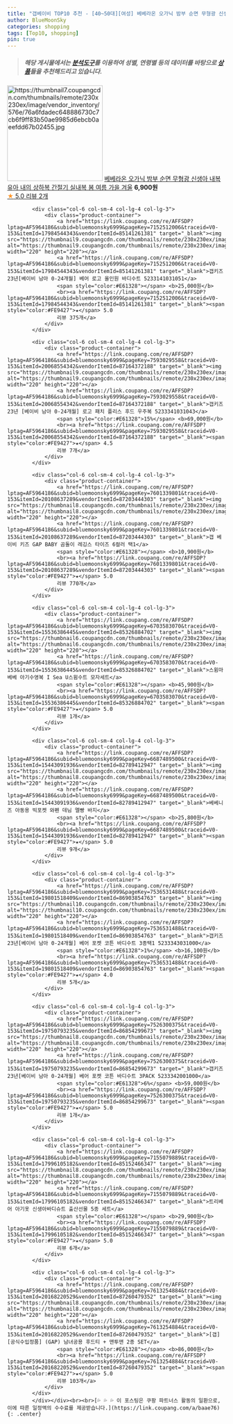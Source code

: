 ```yaml
---
title: "갭베이비 TOP10 추천 - [40~50대][여성] 베베라온 오가닉 밤부 순면 무형광 신생아 내복 유아 내의 상하복 간절기 실내복 봄 여름 가을 겨울"
author: BlueMoonSky
categories: shopping
tags: [Top10, shopping]
pin: true
---
```


> ##### 해당 게시물에서는 [**분석도구**](https://itemscout.io/)를 이용하여 **성별**, **연령별** 등의 데이터를 바탕으로 [**상품**](https://link.coupang.com/a/baae76)들을 추천해드리고 있습니다.
<div class="container"><div class="row">
            <div class="col-6 col-sm-4 col-lg-4 col-lg-3">
                <div class="product-container">
                    <a href="https://link.coupang.com/re/AFFSDP?lptag=AF5964186&subid=bluemoonsky6999&pageKey=7621109967&traceid=V0-153&itemId=20205675245&vendorItemId=80190745053" target="_blank"><img src="https://thumbnail7.coupangcdn.com/thumbnails/remote/230x230ex/image/vendor_inventory/576e/76a6fdadec648886730c7cb6f9ff83b50ae9985d6ebcb0aeefdd67b02455.jpg" alt="https://thumbnail7.coupangcdn.com/thumbnails/remote/230x230ex/image/vendor_inventory/576e/76a6fdadec648886730c7cb6f9ff83b50ae9985d6ebcb0aeefdd67b02455.jpg" width="220" height="220"></a>
                    <a href="https://link.coupang.com/re/AFFSDP?lptag=AF5964186&subid=bluemoonsky6999&pageKey=7621109967&traceid=V0-153&itemId=20205675245&vendorItemId=80190745053" target="_blank">베베라온 오가닉 밤부 순면 무형광 신생아 내복 유아 내의 상하복 간절기 실내복 봄 여름 가을 겨울</a>
                    <span style="color:#E61328"></span> <b>6,900원</b>
                    <br><a href="https://link.coupang.com/re/AFFSDP?lptag=AF5964186&subid=bluemoonsky6999&pageKey=7621109967&traceid=V0-153&itemId=20205675245&vendorItemId=80190745053" target="_blank"><span style="color:#FE9427">★</span> 5.0
                    리뷰 2개</a>
                </div>
            </div>
            
            <div class="col-6 col-sm-4 col-lg-4 col-lg-3">
                <div class="product-container">
                    <a href="https://link.coupang.com/re/AFFSDP?lptag=AF5964186&subid=bluemoonsky6999&pageKey=7152512006&traceid=V0-153&itemId=17984544343&vendorItemId=85141261381" target="_blank"><img src="https://thumbnail9.coupangcdn.com/thumbnails/remote/230x230ex/image/vendor_inventory/8098/2b8964cecc197730ebe7e7c23797fde6865047ee01dcfa7ee163ba1257af.jpg" alt="https://thumbnail9.coupangcdn.com/thumbnails/remote/230x230ex/image/vendor_inventory/8098/2b8964cecc197730ebe7e7c23797fde6865047ee01dcfa7ee163ba1257af.jpg" width="220" height="220"></a>
                    <a href="https://link.coupang.com/re/AFFSDP?lptag=AF5964186&subid=bluemoonsky6999&pageKey=7152512006&traceid=V0-153&itemId=17984544343&vendorItemId=85141261381" target="_blank">갭키즈 23년[베이비 남아 0-24개월] 베어 로고 올인원 바디수트 5233141031051</a>
                    <span style="color:#E61328"></span> <b>25,000원</b>
                    <br><a href="https://link.coupang.com/re/AFFSDP?lptag=AF5964186&subid=bluemoonsky6999&pageKey=7152512006&traceid=V0-153&itemId=17984544343&vendorItemId=85141261381" target="_blank"><span style="color:#FE9427">★</span> 5.0
                    리뷰 375개</a>
                </div>
            </div>
            
            <div class="col-6 col-sm-4 col-lg-4 col-lg-3">
                <div class="product-container">
                    <a href="https://link.coupang.com/re/AFFSDP?lptag=AF5964186&subid=bluemoonsky6999&pageKey=7593029558&traceid=V0-153&itemId=20068554342&vendorItemId=87164372188" target="_blank"><img src="https://thumbnail9.coupangcdn.com/thumbnails/remote/230x230ex/image/vendor_inventory/548d/a61adbc185fde7af3a069d3218147eedd899cb052d312be784c76b6d81c0.jpg" alt="https://thumbnail9.coupangcdn.com/thumbnails/remote/230x230ex/image/vendor_inventory/548d/a61adbc185fde7af3a069d3218147eedd899cb052d312be784c76b6d81c0.jpg" width="220" height="220"></a>
                    <a href="https://link.coupang.com/re/AFFSDP?lptag=AF5964186&subid=bluemoonsky6999&pageKey=7593029558&traceid=V0-153&itemId=20068554342&vendorItemId=87164372188" target="_blank">갭키즈 23년 [베이비 남아 0-24개월] 로고 패치 플리스 후드 우주복 5233341031043</a>
                    <span style="color:#E61328">15%</span> <b>69,000원</b>
                    <br><a href="https://link.coupang.com/re/AFFSDP?lptag=AF5964186&subid=bluemoonsky6999&pageKey=7593029558&traceid=V0-153&itemId=20068554342&vendorItemId=87164372188" target="_blank"><span style="color:#FE9427">★</span> 4.5
                    리뷰 7개</a>
                </div>
            </div>
            
            <div class="col-6 col-sm-4 col-lg-4 col-lg-3">
                <div class="product-container">
                    <a href="https://link.coupang.com/re/AFFSDP?lptag=AF5964186&subid=bluemoonsky6999&pageKey=7601339801&traceid=V0-153&itemId=20108637289&vendorItemId=87203444303" target="_blank"><img src="https://thumbnail8.coupangcdn.com/thumbnails/remote/230x230ex/image/vendor_inventory/a66e/f8aaa09344ffd5234169555bc0b4bffde5fe330744f4429d01a19257b3b2.jpg" alt="https://thumbnail8.coupangcdn.com/thumbnails/remote/230x230ex/image/vendor_inventory/a66e/f8aaa09344ffd5234169555bc0b4bffde5fe330744f4429d01a19257b3b2.jpg" width="220" height="220"></a>
                    <a href="https://link.coupang.com/re/AFFSDP?lptag=AF5964186&subid=bluemoonsky6999&pageKey=7601339801&traceid=V0-153&itemId=20108637289&vendorItemId=87203444303" target="_blank">갭 베이비 키즈 GAP BABY 곰돌이 레깅스 타이즈 6컬러 택1</a>
                    <span style="color:#E61328"></span> <b>10,900원</b>
                    <br><a href="https://link.coupang.com/re/AFFSDP?lptag=AF5964186&subid=bluemoonsky6999&pageKey=7601339801&traceid=V0-153&itemId=20108637289&vendorItemId=87203444303" target="_blank"><span style="color:#FE9427">★</span> 5.0
                    리뷰 770개</a>
                </div>
            </div>
            
            <div class="col-6 col-sm-4 col-lg-4 col-lg-3">
                <div class="product-container">
                    <a href="https://link.coupang.com/re/AFFSDP?lptag=AF5964186&subid=bluemoonsky6999&pageKey=6703583070&traceid=V0-153&itemId=15536386445&vendorItemId=85326884702" target="_blank"><img src="https://thumbnail6.coupangcdn.com/thumbnails/remote/230x230ex/image/vendor_inventory/d1ac/66a773f1e4f5a93e766372135fa4837deec26a72fc3164bf5f68c742dd34.png" alt="https://thumbnail6.coupangcdn.com/thumbnails/remote/230x230ex/image/vendor_inventory/d1ac/66a773f1e4f5a93e766372135fa4837deec26a72fc3164bf5f68c742dd34.png" width="220" height="220"></a>
                    <a href="https://link.coupang.com/re/AFFSDP?lptag=AF5964186&subid=bluemoonsky6999&pageKey=6703583070&traceid=V0-153&itemId=15536386445&vendorItemId=85326884702" target="_blank">스윔마베베 아기수영복 I Sea U스윔수트 모자세트</a>
                    <span style="color:#E61328"></span> <b>45,900원</b>
                    <br><a href="https://link.coupang.com/re/AFFSDP?lptag=AF5964186&subid=bluemoonsky6999&pageKey=6703583070&traceid=V0-153&itemId=15536386445&vendorItemId=85326884702" target="_blank"><span style="color:#FE9427">★</span> 5.0
                    리뷰 1개</a>
                </div>
            </div>
            
            <div class="col-6 col-sm-4 col-lg-4 col-lg-3">
                <div class="product-container">
                    <a href="https://link.coupang.com/re/AFFSDP?lptag=AF5964186&subid=bluemoonsky6999&pageKey=6687489500&traceid=V0-153&itemId=15443091936&vendorItemId=82789412947" target="_blank"><img src="https://thumbnail8.coupangcdn.com/thumbnails/remote/230x230ex/image/rs_quotation_api/neowtipj/b4b0edb3511446ad88d3e1462a2b8124.jpeg" alt="https://thumbnail8.coupangcdn.com/thumbnails/remote/230x230ex/image/rs_quotation_api/neowtipj/b4b0edb3511446ad88d3e1462a2b8124.jpeg" width="220" height="220"></a>
                    <a href="https://link.coupang.com/re/AFFSDP?lptag=AF5964186&subid=bluemoonsky6999&pageKey=6687489500&traceid=V0-153&itemId=15443091936&vendorItemId=82789412947" target="_blank">베베니즈 아동용 빅포켓 와펜 데님 멜빵 바지</a>
                    <span style="color:#E61328"></span> <b>25,800원</b>
                    <br><a href="https://link.coupang.com/re/AFFSDP?lptag=AF5964186&subid=bluemoonsky6999&pageKey=6687489500&traceid=V0-153&itemId=15443091936&vendorItemId=82789412947" target="_blank"><span style="color:#FE9427">★</span> 5.0
                    리뷰 9개</a>
                </div>
            </div>
            
            <div class="col-6 col-sm-4 col-lg-4 col-lg-3">
                <div class="product-container">
                    <a href="https://link.coupang.com/re/AFFSDP?lptag=AF5964186&subid=bluemoonsky6999&pageKey=7536531488&traceid=V0-153&itemId=19801518409&vendorItemId=86903854763" target="_blank"><img src="https://thumbnail10.coupangcdn.com/thumbnails/remote/230x230ex/image/vendor_inventory/0f7e/c9a8bebf84954db81745913beb395ee5781a3b8c8c7e1d538e4cf3209a73.jpg" alt="https://thumbnail10.coupangcdn.com/thumbnails/remote/230x230ex/image/vendor_inventory/0f7e/c9a8bebf84954db81745913beb395ee5781a3b8c8c7e1d538e4cf3209a73.jpg" width="220" height="220"></a>
                    <a href="https://link.coupang.com/re/AFFSDP?lptag=AF5964186&subid=bluemoonsky6999&pageKey=7536531488&traceid=V0-153&itemId=19801518409&vendorItemId=86903854763" target="_blank">갭키즈 23년[베이비 남아 0-24개월] 베어 포켓 코튼 바디수트 3종택1 5233343031000</a>
                    <span style="color:#E61328">1%</span> <b>16,100원</b>
                    <br><a href="https://link.coupang.com/re/AFFSDP?lptag=AF5964186&subid=bluemoonsky6999&pageKey=7536531488&traceid=V0-153&itemId=19801518409&vendorItemId=86903854763" target="_blank"><span style="color:#FE9427">★</span> 4.0
                    리뷰 5개</a>
                </div>
            </div>
            
            <div class="col-6 col-sm-4 col-lg-4 col-lg-3">
                <div class="product-container">
                    <a href="https://link.coupang.com/re/AFFSDP?lptag=AF5964186&subid=bluemoonsky6999&pageKey=7526300375&traceid=V0-153&itemId=19750793235&vendorItemId=86854299673" target="_blank"><img src="https://thumbnail8.coupangcdn.com/thumbnails/remote/230x230ex/image/vendor_inventory/e275/8c3695befdcdda8465778cbedbf21d61e20d55483bab718efef970221cf4.jpg" alt="https://thumbnail8.coupangcdn.com/thumbnails/remote/230x230ex/image/vendor_inventory/e275/8c3695befdcdda8465778cbedbf21d61e20d55483bab718efef970221cf4.jpg" width="220" height="220"></a>
                    <a href="https://link.coupang.com/re/AFFSDP?lptag=AF5964186&subid=bluemoonsky6999&pageKey=7526300375&traceid=V0-153&itemId=19750793235&vendorItemId=86854299673" target="_blank">갭키즈 23년[베이비 남아 0-24개월] 베어 포켓 코튼 바디수트 3PACK 5233342001000</a>
                    <span style="color:#E61328">6%</span> <b>59,000원</b>
                    <br><a href="https://link.coupang.com/re/AFFSDP?lptag=AF5964186&subid=bluemoonsky6999&pageKey=7526300375&traceid=V0-153&itemId=19750793235&vendorItemId=86854299673" target="_blank"><span style="color:#FE9427">★</span> 5.0
                    리뷰 1개</a>
                </div>
            </div>
            
            <div class="col-6 col-sm-4 col-lg-4 col-lg-3">
                <div class="product-container">
                    <a href="https://link.coupang.com/re/AFFSDP?lptag=AF5964186&subid=bluemoonsky6999&pageKey=7155079889&traceid=V0-153&itemId=17996105182&vendorItemId=85152466347" target="_blank"><img src="https://thumbnail8.coupangcdn.com/thumbnails/remote/230x230ex/image/vendor_inventory/2996/954005d275c2f644e15aa8fb9737fdfad31e6ce53ea2080e58db5e4af052.jpg" alt="https://thumbnail8.coupangcdn.com/thumbnails/remote/230x230ex/image/vendor_inventory/2996/954005d275c2f644e15aa8fb9737fdfad31e6ce53ea2080e58db5e4af052.jpg" width="220" height="220"></a>
                    <a href="https://link.coupang.com/re/AFFSDP?lptag=AF5964186&subid=bluemoonsky6999&pageKey=7155079889&traceid=V0-153&itemId=17996105182&vendorItemId=85152466347" target="_blank">트리베어 아기옷 신생아바디슈트 출산선물 5종 세트</a>
                    <span style="color:#E61328"></span> <b>29,900원</b>
                    <br><a href="https://link.coupang.com/re/AFFSDP?lptag=AF5964186&subid=bluemoonsky6999&pageKey=7155079889&traceid=V0-153&itemId=17996105182&vendorItemId=85152466347" target="_blank"><span style="color:#FE9427">★</span> 5.0
                    리뷰 6개</a>
                </div>
            </div>
            
            <div class="col-6 col-sm-4 col-lg-4 col-lg-3">
                <div class="product-container">
                    <a href="https://link.coupang.com/re/AFFSDP?lptag=AF5964186&subid=bluemoonsky6999&pageKey=7613254884&traceid=V0-153&itemId=20168220529&vendorItemId=87260479352" target="_blank"><img src="https://thumbnail8.coupangcdn.com/thumbnails/remote/230x230ex/image/vendor_inventory/6fd2/f89bb9727b4802a8f55a707aa8392dd7724c356ae5957e48f9b01fda339c.jpg" alt="https://thumbnail8.coupangcdn.com/thumbnails/remote/230x230ex/image/vendor_inventory/6fd2/f89bb9727b4802a8f55a707aa8392dd7724c356ae5957e48f9b01fda339c.jpg" width="220" height="220"></a>
                    <a href="https://link.coupang.com/re/AFFSDP?lptag=AF5964186&subid=bluemoonsky6999&pageKey=7613254884&traceid=V0-153&itemId=20168220529&vendorItemId=87260479352" target="_blank">[갭] [공식수입정품] (GAP) 남녀공용 후드티 + 맨투맨 2종 SET</a>
                    <span style="color:#E61328"></span> <b>86,000원</b>
                    <br><a href="https://link.coupang.com/re/AFFSDP?lptag=AF5964186&subid=bluemoonsky6999&pageKey=7613254884&traceid=V0-153&itemId=20168220529&vendorItemId=87260479352" target="_blank"><span style="color:#FE9427">★</span> 5.0
                    리뷰 103개</a>
                </div>
            </div>
            </div></div><br><br>[💦 💦 💦 이 포스팅은 쿠팡 파트너스 활동의 일환으로, 이에 따른 일정액의 수수료를 제공받습니다.](https://link.coupang.com/a/baae76){: .center}